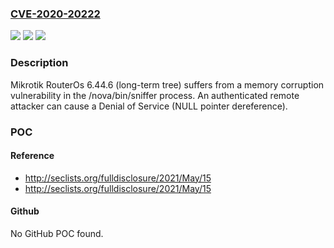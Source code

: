 ### [CVE-2020-20222](https://cve.mitre.org/cgi-bin/cvename.cgi?name=CVE-2020-20222)
![](https://img.shields.io/static/v1?label=Product&message=n%2Fa&color=blue)
![](https://img.shields.io/static/v1?label=Version&message=n%2Fa&color=blue)
![](https://img.shields.io/static/v1?label=Vulnerability&message=n%2Fa&color=brighgreen)

### Description

Mikrotik RouterOs 6.44.6 (long-term tree) suffers from a memory corruption vulnerability in the /nova/bin/sniffer process. An authenticated remote attacker can cause a Denial of Service (NULL pointer dereference).

### POC

#### Reference
- http://seclists.org/fulldisclosure/2021/May/15
- http://seclists.org/fulldisclosure/2021/May/15

#### Github
No GitHub POC found.

